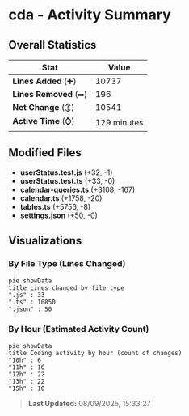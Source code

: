# cda - Activity Summary 

## Overall Statistics

| Stat                   | Value                                                             |
| ---------------------- | ----------------------------------------------------------------- |
| **Lines Added** (➕)   | 10737                                          |
| **Lines Removed** (➖) | 196                                        |
| **Net Change** (↕)    | 10541                |
| **Active Time** (⌚)   | 129 minutes |


## Modified Files
- **userStatus.test.js** (+32, -1)
- **userStatus.test.ts** (+33, -0)
- **calendar-queries.ts** (+3108, -167)
- **calendar.ts** (+1758, -20)
- **tables.ts** (+5756, -8)
- **settings.json** (+50, -0)

## Visualizations

### By File Type (Lines Changed)

```mermaid
pie showData
title Lines changed by file type
".js" : 33
".ts" : 10850
".json" : 50
```

### By Hour (Estimated Activity Count)

```mermaid
pie showData
title Coding activity by hour (count of changes)
"10h" : 6
"11h" : 16
"12h" : 22
"13h" : 22
"15h" : 10
```


> **Last Updated:** 08/09/2025, 15:33:27